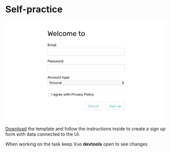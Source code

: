 # Self-practice

![sign up form](./images/self-practice-signup.png)

[Download](https://firebasestorage.googleapis.com/v0/b/mockupless.appspot.com/o/self-practice%2Fdata%2Fsignup.html.zip?alt=media&token=26cc5f40-aa94-4328-80e4-786676bd382d) the template and follow the instructions inside to create a sign up form with data connected to the UI.

When working on the task keep Vue **devtools** open to see changes